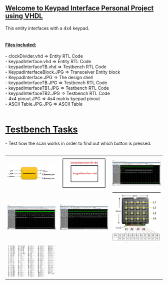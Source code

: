 <h2><u>Welcome to Keypad Interface Personal Project using VHDL</u></h2>
<p>
 This entity interfaces with a 4x4 keypad.<br><br>
</p>
<h4><u>Files included:</u></h4>
<u></u>
<p>
- clockDivider.vhd          =>  Entity RTL Code<br>
- keypadInterface.vhd       =>  Entity RTL Code<br>
- keypadInterfaceTB.vhd     =>  Testbench RTL Code<br>
- KeypadInterfaceBlock.JPG  =>  Transceiver Entity block<br>
- KeypadInterface.JPG       =>  The design shell<br>
- keypadInterfaceTB.JPG     =>  Testbench RTL Code<br>
- keypadInterfaceTB1.JPG    =>  Testbench RTL Code<br>
- keypadInterfaceTB2.JPG    =>  Testbench RTL Code<br>
- 4x4 pinout.JPG            =>  4x4 matrix kyepad pinout<br>
- ASCII Table.JPG.JPG       =>  ASCII Table<br><br>
</p>
<table>
    <tr>
            <td><img src="https://github.com/Matanlaza89/Keypad-Interface/blob/main/images/KeypadInterfaceBlock.JPG" alt=""></td>
            <td><img src="https://github.com/Matanlaza89/Keypad-Interface/blob/main/images/KeypadInterface.JPG" alt=""></td>
            <td><img src="https://github.com/Matanlaza89/Keypad-Interface/blob/main/images/keypadInterfaceTB.JPG" alt=""></td>  
     </tr>
     <tr>
            <td><img src="https://github.com/Matanlaza89/Keypad-Interface/blob/main/images/keypadInterfaceTB1.JPG" alt=""></td>
            <td><img src="https://github.com/Matanlaza89/Keypad-Interface/blob/main/images/keypadInterfaceTB2.JPG" alt=""></td>
            <td><img src="https://github.com/Matanlaza89/Keypad-Interface/blob/main/images/4x4%20pinout.JPG" alt=""></td>
   	 </tr>
     <tr>
            <td><img src="https://github.com/Matanlaza89/Keypad-Interface/blob/main/images/ASCII%20Table.JPG" alt=""></td>
   	 </tr>


<h1><u>Testbench Tasks</u></h1>
<p>
- Test how the scan works in order to find out which button is pressed.<br><br>
</p>
